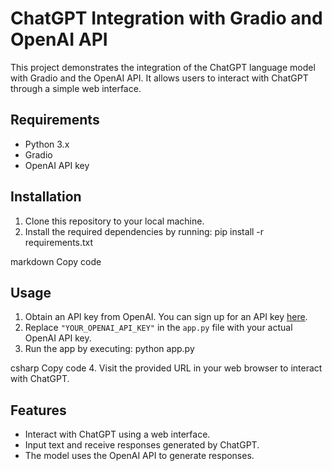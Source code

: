 # ChatGPT Integration with Gradio and OpenAI API

This project demonstrates the integration of the ChatGPT language model with Gradio and the OpenAI API. It allows users to interact with ChatGPT through a simple web interface.

## Requirements

- Python 3.x
- Gradio
- OpenAI API key

## Installation

1. Clone this repository to your local machine.
2. Install the required dependencies by running:
pip install -r requirements.txt

markdown
Copy code

## Usage

1. Obtain an API key from OpenAI. You can sign up for an API key [here](https://beta.openai.com/signup/).
2. Replace `"YOUR_OPENAI_API_KEY"` in the `app.py` file with your actual OpenAI API key.
3. Run the app by executing:
python app.py

csharp
Copy code
4. Visit the provided URL in your web browser to interact with ChatGPT.

## Features

- Interact with ChatGPT using a web interface.
- Input text and receive responses generated by ChatGPT.
- The model uses the OpenAI API to generate responses.
